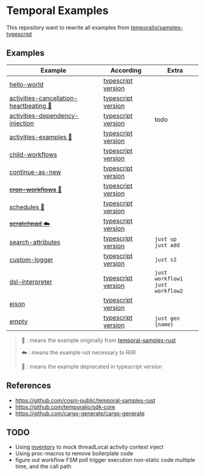 # Temporal Examples

This repository want to rewrite all examples
from [temporalio/samples-typescript](https://github.com/temporalio/samples-typescript)

## Examples

| Example                                                                           | According                                                                                                             | Extra                                    |
|-----------------------------------------------------------------------------------|-----------------------------------------------------------------------------------------------------------------------|------------------------------------------|
| [hello-world](./hello-world)                                                      | [typescript version](https://github.com/temporalio/samples-typescript/tree/main/hello-world)                          |                                          |
| [activities-cancellation-heartbeating 🦀](./activities-cancellation-heartbeating) | [typescript version](https://github.com/temporalio/samples-typescript/tree/main/activities-cancellation-heartbeating) |                                          |
| [activities-dependency-injection](./activities-dependency-injection)              | [typescript version](https://github.com/temporalio/samples-typescript/tree/main/activities-dependency-injection)      | todo                                     |
| [activities-examples 🦀](./activities-examples)                                   | [typescript version](https://github.com/temporalio/samples-typescript/tree/main/activities-examples)                  |                                          |
| [child-workflows](./child-workflows)                                              | [typescript version](https://github.com/temporalio/samples-typescript/tree/main/child-workflows)                      |                                          |
| [continue-as-new](./continue-as-new)                                              | [typescript version](https://github.com/temporalio/samples-typescript/tree/main/continue-as-new)                      |                                          |
| [~~cron-workflows~~ 🚫](./cron-workflows)                                         | [typescript version](https://github.com/temporalio/samples-typescript/tree/main/cron-workflows)                       |                                          |
| [schedules 🦀](./schedules)                                                       | [typescript version](https://github.com/temporalio/samples-typescript/tree/main/schedules)                            |                                          |
| [~~scratchpad~~ ☁️](./scratchpad)                                                 | [typescript version](https://github.com/temporalio/samples-typescript/tree/main/scratchpad)                           |                                          |
| [search-attributes](./search-attributes)                                          | [typescript version](https://github.com/temporalio/samples-typescript/tree/main/search-attributes)                    | `just up` <br/> `just add`               |
| [custom-logger](./custom-logger)                                                  | [typescript version](https://github.com/temporalio/samples-typescript/tree/main/custom-logger)                        | `just s2`                                |
| [dsl-interpreter](./dsl-interpreter)                                              | [typescript version](https://github.com/temporalio/samples-typescript/tree/main/dsl-interpreter)                      | `just workflow1` <br /> `just workflow2` |
| [ejson](./ejson)                                                                  | [typescript version](https://github.com/temporalio/samples-typescript/tree/main/ejson)                                |                                          |
| [empty](./empty)                                                                  | [typescript version](https://github.com/temporalio/samples-typescript/tree/main/empty)                                | `just gen {name}`                        |

> 🦀 : means the example originally
> from [temporal-samples-rust](https://github.com/cosm-public/temporal-samples-rust)
>
> ☁️ : means the example not necessary to RIIR
>
> 🚫 : means the example deprecated in typescript version

## References

- https://github.com/cosm-public/temporal-samples-rust
- https://github.com/temporalio/sdk-core
- https://github.com/cargo-generate/cargo-generate

## TODO

- Using [inventory](https://github.com/dtolnay/inventory) to mock threadLocal activity context
  inject
- Using proc-macros to remove boilerplate code
- figure out workflow FSM poll trigger execution non-static code multiple time, and the call path
